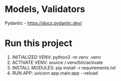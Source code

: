 # Models, Validators
Pydantic - https://docs.pydantic.dev/

# Run this project
1. INITIALIZED VENV: python3 -m venv .venv
2. ACTIVATE VENV: source /.venv/bin/activate
3. INSTALL MODULES: pip install -r requirements.txt
4. RUN APP: uvicorn app.main:app --reload